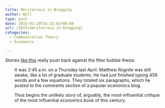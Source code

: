 ```yaml
---
title: Meritocracy in Blogging
author: Will
type: post
date: 2015-03-20T14:22:02+00:00
url: /2015/meritocracy-in-blogging/
categories:
  - Communication Theory
  - Economics

---
```

Stories [like this][1] really push back against the filter bubble thesis:

<p style="padding-left: 30px;">
  It was 2:45 a.m. on a Thursday last April. Matthew Rognlie was still awake, like a lot of graduate students. He had just finished typing 459 words and a few equations. They totaled six paragraphs, which he posted to the comments section of a popular economics blog.
</p>

<p style="padding-left: 30px;">
  Thus begins the unlikely story of, arguably, the most-influential critique of the most influential economics book of this century.
</p>

 [1]: http://www.washingtonpost.com/blogs/wonkblog/wp/2015/03/19/meet-the-26-year-old-whos-taking-on-thomas-pikettys-ominous-warnings-about-inequality/